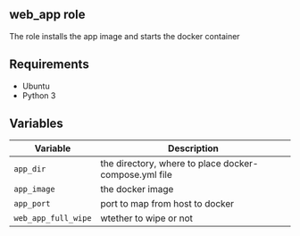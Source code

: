 ## web_app role

The role installs the app image and starts the docker container

## Requirements

- Ubuntu
- Python 3

## Variables

| Variable            | Description                                           |
| ------------------- | ----------------------------------------------------- |
| `app_dir`           | the directory, where to place docker-compose.yml file |
| `app_image`         | the docker image                                      |
| `app_port`          | port to map from host to docker                       |
| `web_app_full_wipe` | wtether to wipe or not                                |
